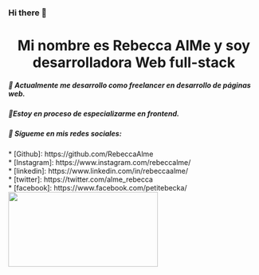 ### Hi there 👋
<h1 align="center"> Mi  nombre es Rebecca AlMe y soy desarrolladora Web full-stack</h1>


<h5>🔭 Actualmente me desarrollo como freelancer en desarrollo de páginas web.</h5>
<h5>🌱Estoy en proceso de especializarme en frontend.</h5>
<h5>💬 Sígueme en mis redes sociales: </h5>
* [Github]: https://github.com/RebeccaAlme
<br>
* [Instagram]: https://www.instagram.com/rebeccalme/
<br>
* [linkedin]: https://www.linkedin.com/in/rebeccaalme/
<br>
* [twitter]: https://twitter.com/alme_rebecca
<br>
* [facebook]: https://www.facebook.com/petitebecka/
<br>

  <img src="https://cdn.pixabay.com/photo/2015/07/17/22/43/student-849822_960_720.jpg" width="300" height="150"/>


<!--
**RebeccaAlme/RebeccaAlme** is a ✨ _special_ ✨ repository because its `README.md` (this file) appears on your GitHub profile.


- 🔭 I’m currently working on ...
- 🌱 I’m currently learning ...
- 👯 I’m looking to collaborate on ...
- 🤔 I’m looking for help with ...
- 💬 Ask me about ...
- 📫 How to reach me: ...
- 😄 Pronouns: ...
- ⚡ Fun fact: ...
-->
